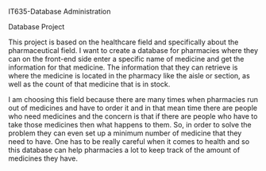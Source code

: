 IT635-Database Administration 

Database Project

This project is based on the healthcare field and specifically about the pharmaceutical field. I want to create a database for pharmacies where they can on the front-end side enter a specific name of medicine and get the information for that medicine. The information that they can retrieve is where the medicine is located in the pharmacy like the aisle or section, as well as the count of that medicine that is in stock. 

I am choosing this field because there are many times when pharmacies run out of medicines and have to order it and in that mean time there are people who need medicines and the concern is that if there are people who have to take those medicines then what happens to them. So, in order to solve the problem they can even set up a minimum number of medicine that they need to have. One has to be really careful when it comes to health and so this database can help pharmacies a lot to keep track of the amount of medicines they have.  
